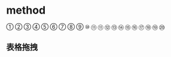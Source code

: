 # method
① ② ③ ④ ⑤ ⑥ ⑦ ⑧ ⑨ ⑩ ⑪ ⑪ ⑫ ⑬ ⑭ ⑮ ⑯ ⑰ ⑱ ⑲ ⑳

<tool />

## 表格拖拽

<drag />

<back-to-top />

<gitask />